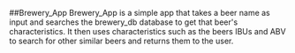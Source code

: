 ##Brewery_App
Brewery_App is a simple app that takes a beer name as input and searches the brewery_db database to get that beer's characteristics. It then uses characteristics such as the beers IBUs and ABV to search for other similar beers and returns them to the user.  
